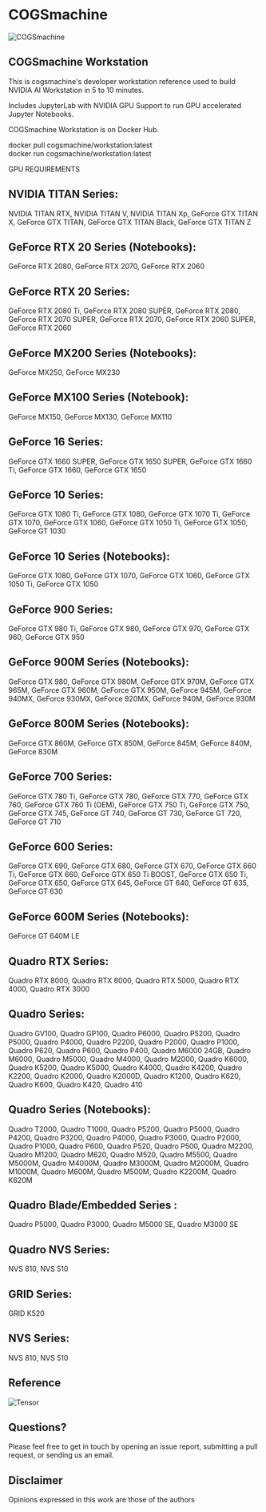 # COGSmachine

![COGSmachine](http://cogsmachine.com/images/intro-to-cogsmachine.p4-1900.png)

## COGSmachine Workstation
This is cogsmachine's developer workstation reference used to build NVIDIA AI Workstation in 5 to 10 minutes.

Includes JupyterLab with NVIDIA GPU Support to run GPU accelerated Jupyter Notebooks.

COGSmachine Workstation is on Docker Hub.

docker pull cogsmachine/workstation:latest  
docker run cogsmachine/workstation:latest 

GPU REQUIREMENTS

## NVIDIA TITAN Series:
NVIDIA TITAN RTX, NVIDIA TITAN V, NVIDIA TITAN Xp, GeForce GTX TITAN X, GeForce GTX TITAN, GeForce GTX TITAN Black, GeForce GTX TITAN Z

## GeForce RTX 20 Series (Notebooks):
GeForce RTX 2080, GeForce RTX 2070, GeForce RTX 2060

## GeForce RTX 20 Series:
GeForce RTX 2080 Ti, GeForce RTX 2080 SUPER, GeForce RTX 2080, GeForce RTX 2070 SUPER, GeForce RTX 2070, GeForce RTX 2060 SUPER, GeForce RTX 2060

## GeForce MX200 Series (Notebooks):
GeForce MX250, GeForce MX230

## GeForce MX100 Series (Notebook):
GeForce MX150, GeForce MX130, GeForce MX110

## GeForce 16 Series:
GeForce GTX 1660 SUPER, GeForce GTX 1650 SUPER, GeForce GTX 1660 Ti, GeForce GTX 1660, GeForce GTX 1650

## GeForce 10 Series:
GeForce GTX 1080 Ti, GeForce GTX 1080, GeForce GTX 1070 Ti, GeForce GTX 1070, GeForce GTX 1060, GeForce GTX 1050 Ti, GeForce GTX 1050, GeForce GT 1030

## GeForce 10 Series (Notebooks):
GeForce GTX 1080, GeForce GTX 1070, GeForce GTX 1060, GeForce GTX 1050 Ti, GeForce GTX 1050

## GeForce 900 Series:
GeForce GTX 980 Ti, GeForce GTX 980, GeForce GTX 970, GeForce GTX 960, GeForce GTX 950

## GeForce 900M Series (Notebooks):
GeForce GTX 980, GeForce GTX 980M, GeForce GTX 970M, GeForce GTX 965M, GeForce GTX 960M, GeForce GTX 950M, GeForce 945M, GeForce 940MX, GeForce 930MX, GeForce 920MX, GeForce 940M, GeForce 930M

## GeForce 800M Series (Notebooks):
GeForce GTX 860M, GeForce GTX 850M, GeForce 845M, GeForce 840M, GeForce 830M

## GeForce 700 Series:
GeForce GTX 780 Ti, GeForce GTX 780, GeForce GTX 770, GeForce GTX 760, GeForce GTX 760 Ti (OEM), GeForce GTX 750 Ti, GeForce GTX 750, GeForce GTX 745, GeForce GT 740, GeForce GT 730, GeForce GT 720, GeForce GT 710

## GeForce 600 Series:
GeForce GTX 690, GeForce GTX 680, GeForce GTX 670, GeForce GTX 660 Ti, GeForce GTX 660, GeForce GTX 650 Ti BOOST, GeForce GTX 650 Ti, GeForce GTX 650, GeForce GTX 645, GeForce GT 640, GeForce GT 635, GeForce GT 630

## GeForce 600M Series (Notebooks):
GeForce GT 640M LE

## Quadro RTX Series:
Quadro RTX 8000, Quadro RTX 6000, Quadro RTX 5000, Quadro RTX 4000, Quadro RTX 3000

## Quadro Series:
Quadro GV100, Quadro GP100, Quadro P6000, Quadro P5200, Quadro P5000, Quadro P4000, Quadro P2200, Quadro P2000, Quadro P1000, Quadro P620, Quadro P600, Quadro P400, Quadro M6000 24GB, Quadro M6000, Quadro M5000, Quadro M4000, Quadro M2000, Quadro K6000, Quadro K5200, Quadro K5000, Quadro K4000, Quadro K4200, Quadro K2200, Quadro K2000, Quadro K2000D, Quadro K1200, Quadro K620, Quadro K600, Quadro K420, Quadro 410

## Quadro Series (Notebooks):
Quadro T2000, Quadro T1000, Quadro P5200, Quadro P5000, Quadro P4200, Quadro P3200, Quadro P4000, Quadro P3000, Quadro P2000, Quadro P1000, Quadro P600, Quadro P520, Quadro P500, Quadro M2200, Quadro M1200, Quadro M620, Quadro M520, Quadro M5500, Quadro M5000M, Quadro M4000M, Quadro M3000M, Quadro M2000M, Quadro M1000M, Quadro M600M, Quadro M500M, Quadro K2200M, Quadro K620M

## Quadro Blade/Embedded Series :
Quadro P5000, Quadro P3000, Quadro M5000 SE, Quadro M3000 SE

## Quadro NVS Series:
NVS 810, NVS 510

## GRID Series:
GRID K520

## NVS Series:
NVS 810, NVS 510

## Reference

![Tensor](https://upload.wikimedia.org/wikipedia/commons/thumb/4/45/Components_stress_tensor.svg/1200px-Components_stress_tensor.svg.png)


## Questions?

Please feel free to get in touch by opening an issue report, submitting a pull request, or sending us an email.

## Disclaimer

Opinions expressed in this work are those of the authors
